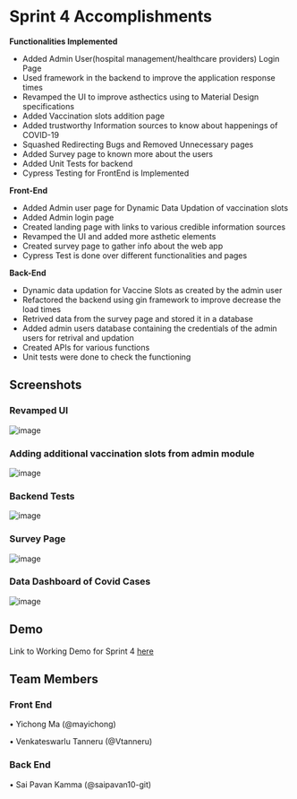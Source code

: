 # Sprint 4 Accomplishments 
**Functionalities Implemented**
* Added Admin User(hospital management/healthcare providers) Login Page
* Used framework in the backend to improve the application response times
* Revamped the UI to improve asthectics using to Material Design specifications
* Added Vaccination slots addition page
* Added trustworthy Information sources to know about happenings of COVID-19 
* Squashed Redirecting Bugs and Removed Unnecessary pages
* Added Survey page to known more about the users
* Added Unit Tests for backend
* Cypress Testing for FrontEnd is Implemented

**Front-End**
* Added Admin user page for Dynamic Data Updation of vaccination slots
* Added Admin login page
* Created landing page with links to various credible information sources
* Revamped the UI and added more asthetic elements 
* Created survey page to gather info about the web app 
* Cypress Test is done over different functionalities and pages

**Back-End**
* Dynamic data updation for Vaccine Slots as created by the admin user
* Refactored the backend using gin framework to improve decrease the load times
* Retrived data from the survey page and stored it in a database
* Added admin users database containing the credentials of the admin users for retrival and updation
* Created APIs for various functions
* Unit tests were done to check the functioning 

## **Screenshots**

### Revamped UI
![image](https://user-images.githubusercontent.com/32958525/164362963-401c110c-96da-4ab0-9603-20a534a17521.png)

### Adding additional vaccination slots from admin module
![image](https://user-images.githubusercontent.com/32958525/164363246-c757e0e8-f402-4388-be8f-27b1c48ff784.png)

### Backend Tests
![image](https://user-images.githubusercontent.com/32958525/164363105-dc63ecfb-5a87-4f4b-b121-339126954c37.png)

### Survey Page
![image](https://user-images.githubusercontent.com/32958525/164363433-9e2aaeba-6369-4cd5-a48c-3b77aca4b706.png)

### Data Dashboard of Covid Cases
![image](https://user-images.githubusercontent.com/32958525/164363488-30c1a325-361e-4e29-a78a-b53ed4f2db83.png)
## Demo

Link to Working Demo for Sprint 4 [here](https://github.com/saipavan10-git/COVID-19-Vaccination-Portal/blob/main/Sprint%203/Sprint%203.mp4)

## Team Members

### Front End
• Yichong Ma (@mayichong)

• Venkateswarlu Tanneru (@Vtanneru)

### Back End
• Sai Pavan Kamma (@saipavan10-git)
